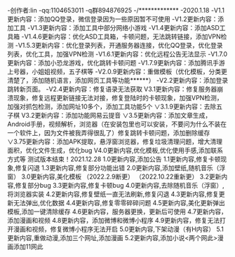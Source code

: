 -创作者:lin
-qq:1104653011
-q群894876925
-/*************
-2020.1.18
-V1.1更新内容：添加QQ登录，微信登录因为一些原因暂不可使用
-V1.2更新内容：添加工具
-V1.3更新内容：添加工具中部分网络小游戏
-V1.4更新内容：添加ASD工具箱
-V1.4.6更新内容：优化ASD工具箱，卡顿问题，无法跳转链接，添加VPN检测
-V1.5.3更新内容：优化登录列表，开通服务器连接，优化QQ登录，优化登录列表，优化工具，加强VPN检测
-V1.6.1更新内容：优化远程公告无法显示
-V1.7.0更新内容：添加小恐龙游戏，优化跳转卡顿问题
-V1.7.9更新内容：添加腾讯手游上号器，小姐姐视频，五子棋等
-V2.0.9更新内容：重做模板（优化模板，分类更清楚了，添加随机语言，添加网页工具等功能******）
-V2.2更新内容：添加登录跳转新页面。
-V2.4更新内容：修复语录无法获取
V3.1更新内容：修复服务器崩溃现象，修复远程更新链接无法对接，修复登陆时的卡顿现象，加强VPN检测，加强对抓包检测，添加网址10多个，添加工具功能5个
∨3.1.9更新内容：去除五子棋
V3.2更新内容：添加功能网易云提音
∨3.5更新内容：添加文章生成，Android手册，视频解析，浏览器（在安装包里也可以安装，不要问为什么不装在一个软件上，因为文件被我弄得很乱了）修复跳转卡顿问题，添加删除缓存
∨3.75更新内容：添加APK提取，悬浮窗浏览器，修复垃圾清理问题，增大清理面积，优化文件生成，优化bug
V4.0更新内容,优化模板,优化使用手感,添加联系方式等
测试版本结束！2021.12.28
1.0更新内容,添加公告
1.1更新内容,修复卡顿现象,修复闪退
1.3更新内容,修复部分功能出错
2.0更新内容,添加壁纸,随机音乐（浮窗）
3.0更新内容,美化模板
（2022.2.9断更）
（2022.10.22重新更）
3.2更新内容,修复部分bug
3.3更新内容,修复卡顿bug
4.0更新内容,去除随机音乐（浮窗）,将浏览器实装
4.2更新内容,修复壁纸一直无法刷新,修复闪退
4.3更新内容,修复更新无法弹出,优化数据
4.4更新内容,修复零零碎碎问题
4.5更新内容,美化更新弹出模板,添加一键清除缓存
4.6更新内容，服务器更换，更新后可使用
4.7更新内容，添加漫画和视频
4.8更新内容，添加微博和微博小程序
4.9更新内容，修复无法打开漫画和视频，修复微博小程序无法开启
5.0更新内容,下架动漫（有H内容）
5.1更新内容,重做动漫,添加三个网址,添加漫画
5.2更新内容,添加小说<两个网此>漫画添加11网此
<!---
linAndlua/linAndlua is a ✨ special ✨ repository because its `README.md` (this file) appears on your GitHub profile.
You can click the Preview link to take a look at your changes.
--->

